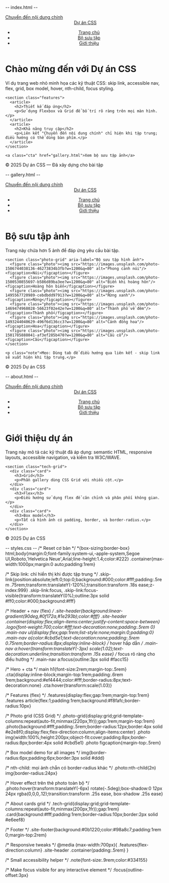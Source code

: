 -- index.html --
<!doctype html>
<html lang="vi">
<head>
  <meta charset="utf-8" />
  <meta name="viewport" content="width=device-width,initial-scale=1" />
  <title>Trang chủ — Dự án CSS</title>
  <link rel="stylesheet" href="styles.css">
</head>
<body>
  <a href="#main" class="skip-link">Chuyển đến nội dung chính</a>

  <header class="site-header">
    <div class="container">
      <a class="logo" href="index.html">Dự án CSS</a>
      <nav class="main-nav" aria-label="Chính">
        <ul>
          <li><a href="index.html">Trang chủ</a></li>
          <li><a href="gallery.html">Bộ sưu tập</a></li>
          <li><a href="about.html">Giới thiệu</a></li>
        </ul>
      </nav>
    </div>
  </header>

  <main id="main" class="container">
    <h1>Chào mừng đến với Dự án CSS</h1>
    <p>Ví dụ trang web nhỏ minh họa các kỹ thuật CSS: skip link, accessible nav, flex, grid, box model, hover, nth-child, focus styling.</p>

    <section class="features">
      <article>
        <h2>Thiết kế đáp ứng</h2>
        <p>Sử dụng Flexbox và Grid để bố trí rõ ràng trên mọi màn hình.</p>
      </article>
      <article>
        <h2>Khả năng truy cập</h2>
        <p>Liên kết "Chuyển đến nội dung chính" chỉ hiện khi tập trung; điều hướng có thể dùng bàn phím.</p>
      </article>
    </section>

    <a class="cta" href="gallery.html">Xem bộ sưu tập ảnh</a>
  </main>

  <footer class="site-footer">
    <div class="container">
      <p>© 2025 Dự án CSS — Đã xây dựng cho bài tập</p>
    </div>
  </footer>
</body>
</html>

-- gallery.html --
<!doctype html>
<html lang="vi">
<head>
  <meta charset="utf-8" />
  <meta name="viewport" content="width=device-width,initial-scale=1" />
  <title>Bộ sưu tập — Dự án CSS</title>
  <link rel="stylesheet" href="styles.css">
</head>
<body>
  <a href="#main" class="skip-link">Chuyển đến nội dung chính</a>

  <header class="site-header">
    <div class="container">
      <a class="logo" href="index.html">Dự án CSS</a>
      <nav class="main-nav" aria-label="Chính">
        <ul>
          <li><a href="index.html">Trang chủ</a></li>
          <li><a href="gallery.html">Bộ sưu tập</a></li>
          <li><a href="about.html">Giới thiệu</a></li>
        </ul>
      </nav>
    </div>
  </header>

  <main id="main" class="container">
    <h1>Bộ sưu tập ảnh</h1>
    <p>Trang này chứa hơn 5 ảnh để đáp ứng yêu cầu bài tập.</p>

    <section class="photo-grid" aria-label="Bộ sưu tập hình ảnh">
      <figure class="photo"><img src="https://images.unsplash.com/photo-1506744038136-46273834b3fb?w=1200&q=80" alt="Phong cảnh núi"/><figcaption>Núi</figcaption></figure>
      <figure class="photo"><img src="https://images.unsplash.com/photo-1500530855697-b586d89ba3ee?w=1200&q=80" alt="Biển khi hoàng hôn"/><figcaption>Hoàng hôn biển</figcaption></figure>
      <figure class="photo"><img src="https://images.unsplash.com/photo-1495567720989-cebdbdd97913?w=1200&q=80" alt="Rừng xanh"/><figcaption>Rừng</figcaption></figure>
      <figure class="photo"><img src="https://images.unsplash.com/photo-1469474968028-56623f02e42e?w=1200&q=80" alt="Thành phố về đêm"/><figcaption>Thành phố</figcaption></figure>
      <figure class="photo"><img src="https://images.unsplash.com/photo-1493244040629-496f6d136cc3?w=1200&q=80" alt="Cánh đồng hoa"/><figcaption>Hoa</figcaption></figure>
      <figure class="photo"><img src="https://images.unsplash.com/photo-1501785888041-af3ef285b470?w=1200&q=80" alt="Cầu cổ"/><figcaption>Cầu</figcaption></figure>
    </section>

    <p class="note">Mẹo: Dùng tab để điều hướng qua liên kết - skip link sẽ xuất hiện khi tập trung.</p>
  </main>

  <footer class="site-footer">
    <div class="container">
      <p>© 2025 Dự án CSS</p>
    </div>
  </footer>
</body>
</html>

-- about.html --
<!doctype html>
<html lang="vi">
<head>
  <meta charset="utf-8" />
  <meta name="viewport" content="width=device-width,initial-scale=1" />
  <title>Giới thiệu — Dự án CSS</title>
  <link rel="stylesheet" href="styles.css">
</head>
<body>
  <a href="#main" class="skip-link">Chuyển đến nội dung chính</a>

  <header class="site-header">
    <div class="container">
      <a class="logo" href="index.html">Dự án CSS</a>
      <nav class="main-nav" aria-label="Chính">
        <ul>
          <li><a href="index.html">Trang chủ</a></li>
          <li><a href="gallery.html">Bộ sưu tập</a></li>
          <li><a href="about.html">Giới thiệu</a></li>
        </ul>
      </nav>
    </div>
  </header>

  <main id="main" class="container">
    <h1>Giới thiệu dự án</h1>
    <p>Trang này mô tả các kỹ thuật đã áp dụng: semantic HTML, responsive layouts, accessible navigation, và kiểm tra W3C/WAVE.</p>

    <section class="tech-grid">
      <div class="card">
        <h3>Grid</h3>
        <p>Phần gallery dùng CSS Grid với nhiều cột.</p>
      </div>
      <div class="card">
        <h3>Flex</h3>
        <p>Điều hướng sử dụng flex để căn chỉnh và phân phối không gian.</p>
      </div>
      <div class="card">
        <h3>Box model</h3>
        <p>Tất cả hình ảnh có padding, border, và border-radius.</p>
      </div>
    </section>
  </main>

  <footer class="site-footer">
    <div class="container">
      <p>© 2025 Dự án CSS</p>
    </div>
  </footer>
</body>
</html>

-- styles.css --
/* Reset cơ bản */
*{box-sizing:border-box}
html,body{margin:0;font-family:system-ui,-apple-system,Segoe UI,Roboto,'Helvetica Neue',Arial;line-height:1.4;color:#222}
.container{max-width:1000px;margin:0 auto;padding:1rem}

/* Skip link: chỉ hiển thị khi được tập trung */
.skip-link{position:absolute;left:0;top:0;background:#000;color:#fff;padding:.5rem .75rem;transform:translateY(-120%);transition:transform .18s ease;z-index:999}
.skip-link:focus, .skip-link:focus-visible{transform:translateY(0%);outline:3px solid #ff0;color:#000;background:#fff}

/* Header + nav (flex) */
.site-header{background:linear-gradient(90deg,#0f172a,#1e293b);color:#fff}
.site-header .container{display:flex;align-items:center;justify-content:space-between}
.logo{font-weight:700;color:#fff;text-decoration:none;padding:.5rem 0}
.main-nav ul{display:flex;gap:1rem;list-style:none;margin:0;padding:0}
.main-nav a{color:#cbd5e1;text-decoration:none;padding:.5rem 0.75rem;border-radius:8px;display:inline-block}
/* hover hấp dẫn */
.main-nav a:hover{transform:translateY(-3px) scale(1.02);text-decoration:underline;transition:transform .15s ease}
/* focus rõ ràng cho điều hướng */
.main-nav a:focus{outline:3px solid #facc15}

/* Hero + cta */
main h1{font-size:2rem;margin-top:.5rem}
.cta{display:inline-block;margin-top:1rem;padding:.6rem 1rem;background:#ef4444;color:#fff;border-radius:8px;text-decoration:none}
.cta:hover{transform:scale(1.03)}

/* Features (flex) */
.features{display:flex;gap:1rem;margin-top:1rem}
.features article{flex:1;padding:1rem;background:#f8fafc;border-radius:10px}

/* Photo grid (CSS Grid) */
.photo-grid{display:grid;grid-template-columns:repeat(auto-fit,minmax(220px,1fr));gap:1rem;margin-top:1rem}
.photo{background:#fff;padding:.5rem;border-radius:12px;border:4px solid #e2e8f0;display:flex;flex-direction:column;align-items:center}
.photo img{width:100%;height:200px;object-fit:cover;padding:8px;border-radius:8px;border:4px solid #cbd5e1}
.photo figcaption{margin-top:.5rem}

/* Box model demo for all images */
img{border-radius:6px;padding:6px;border:3px solid #ddd}

/* nth-child: mọi ảnh chẵn có border-radius khác */
.photo:nth-child(2n) img{border-radius:24px}

/* Hover effect trên thẻ photo toàn bộ */
.photo:hover{transform:translateY(-6px) rotate(-.5deg);box-shadow:0 12px 24px rgba(0,0,0,.12);transition:transform .25s ease, box-shadow .25s ease}

/* About cards grid */
.tech-grid{display:grid;grid-template-columns:repeat(auto-fit,minmax(200px,1fr));gap:1rem}
.card{background:#fff;padding:1rem;border-radius:10px;border:2px solid #e6eef8}

/* Footer */
.site-footer{background:#0b1220;color:#98a8c7;padding:1rem 0;margin-top:2rem}

/* Responsive tweaks */
@media (max-width:700px){
  .features{flex-direction:column}
  .site-header .container{padding:.5rem}
}

/* Small accessibility helper */
.note{font-size:.9rem;color:#334155}

/* Make focus visible for any interactive element */
:focus{outline-offset:3px}
